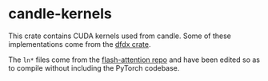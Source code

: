 # candle-kernels

This crate contains CUDA kernels used from candle. Some of these implementations
come from the [dfdx crate](https://github.com/coreylowman/dfdx).

The `ln*` files come from the [flash-attention
repo](https://github.com/Dao-AILab/flash-attention) and have been edited so as
to compile without including the PyTorch codebase.
